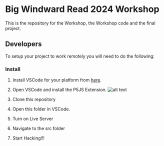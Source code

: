 Big Windward Read 2024 Workshop
=====

This is the repository for the Workshop, the Workshop code and the final project. 

Developers
-----

To setup your project to work remotely you will need to do the following:

### Install

1. Install VSCode for your platform from [here](https://code.visualstudio.com/download).

2. Open VSCode and install the P5JS Extension.
![alt text](https://github.com/rhazes/bwr24/blob/main/p5jsvscode.jpg?raw=true)

3. Clone this repository

4. Open this folder in VSCode.

5. Turn on Live Server

6. Navigate to the src folder

7. Start Hacking!!!

